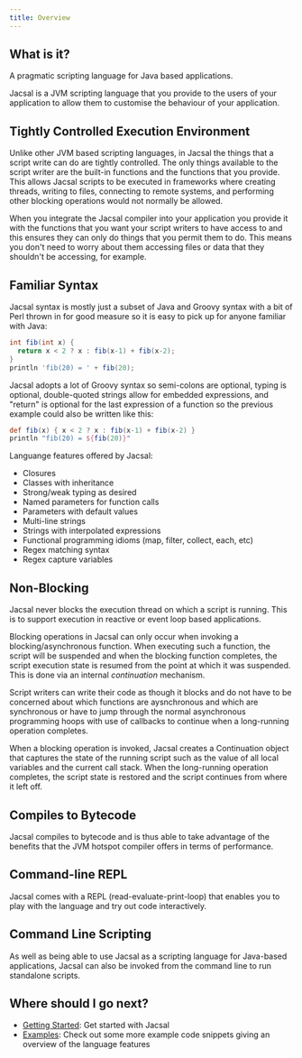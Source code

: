 ```yaml
---
title: Overview
---
```


## What is it?
A pragmatic scripting language for Java based applications.

Jacsal is a JVM scripting language that you provide to the users of your application to allow them to customise the
behaviour of your application.

## Tightly Controlled Execution Environment

Unlike other JVM based scripting languages, in Jacsal the things that a script write can do are tightly controlled.
The only things available to the script writer are the built-in functions and the functions that you provide.
This allows Jacsal scripts to be executed in frameworks where creating threads, writing to files, connecting
to remote systems, and performing other blocking operations would not normally be allowed.

When you integrate the Jacsal compiler into your application you provide it with the functions that you want
your script writers to have access to and this ensures they can only do things that you permit them to do. This
means you don't need to worry about them accessing files or data that they shouldn't be accessing, for example.

## Familiar Syntax

Jacsal syntax is mostly just a subset of Java and Groovy syntax with a bit of Perl thrown in for good measure
so it is easy to pick up for anyone familiar with Java:

```groovy
int fib(int x) {
  return x < 2 ? x : fib(x-1) + fib(x-2);
}
println 'fib(20) = ' + fib(20);
```

Jacsal adopts a lot of Groovy syntax so semi-colons are optional, typing is optional, double-quoted strings
allow for embedded expressions, and "return" is optional for the last expression of a function so the previous example
could also be written like this:

```groovy
def fib(x) { x < 2 ? x : fib(x-1) + fib(x-2) }
println "fib(20) = ${fib(20)}"
```

Languange features offered by Jacsal:
* Closures
* Classes with inheritance
* Strong/weak typing as desired
* Named parameters for function calls
* Parameters with default values
* Multi-line strings
* Strings with interpolated expressions
* Functional programming idioms (map, filter, collect, each, etc)
* Regex matching syntax
* Regex capture variables

## Non-Blocking

Jacsal never blocks the execution thread on which a script is running. This is to support execution in reactive or event
loop based applications.

Blocking operations in Jacsal can only occur when invoking a blocking/asynchronous function. When executing such a
function, the script will be suspended and when the blocking function completes, the script execution state is resumed
from the point at which it was suspended. This is done via an internal _continuation_ mechanism.

Script writers can write their code as though it blocks and do not have to be concerned about which functions are
aysnchronous and which are synchronous or have to jump through the normal asynchronous programming hoops with use of
callbacks to continue when a long-running operation completes.

When a blocking operation is invoked, Jacsal creates a Continuation object that captures the state of the running
script such as the value of all local variables and the current call stack. When the long-running operation
completes, the script state is restored and the script continues from where it left off.

## Compiles to Bytecode

Jacsal compiles to bytecode and is thus able to take advantage of the benefits that the JVM hotspot compiler offers
in terms of performance.

## Command-line REPL

Jacsal comes with a REPL (read-evaluate-print-loop) that enables you to play with the language and try out code
interactively.

## Command Line Scripting

As well as being able to use Jacsal as a scripting language for Java-based applications, Jacsal can also be invoked
from the command line to run standalone scripts. 

## Where should I go next?

* [Getting Started](/pages/getting-started/): Get started with Jacsal
* [Examples](/pages/examples/): Check out some more example code snippets giving an overview of the language features
